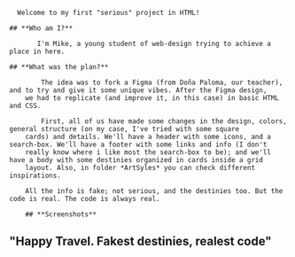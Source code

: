 



      Welcome to my first "serious" project in HTML!
    
    ## **Who am I?** 

           I'm Mike, a young student of web-design trying to achieve a place in here. 

    ## **What was the plan?** 
    
            The idea was to fork a Figma (from Doña Paloma, our teacher), and to try and give it some unique vibes. After the Figma design,
        we had to replicate (and improve it, in this case) in basic HTML and CSS. 

            First, all of us have made some changes in the design, colors, general structure (on my case, I've tried with some square
        cards) and details. We'll have a header with some icons, and a search-box. We'll have a footer with some links and info (I don't
        really know where i like most the search-box to be); and we'll have a body with some destinies organized in cards inside a grid
        layout. Also, in folder *ArtSyles* you can check different inspirations.
    
        All the info is fake; not serious, and the destinies too. But the code is real. The code is always real.

        ## **Screenshots** 

        


   ## **"Happy Travel. Fakest destinies, realest code"** 
